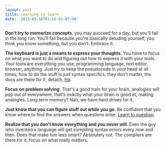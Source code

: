 ```yaml
---
layout: post
title: Learning to learn
date: '2013-09-16T01:16:01-07:00'
---
```

<strong>Don't try to memorize concepts</strong><span>, you may succeed for a day, but you'll fail in the long run. You'll fail because you're basically deluding yourself, you think you know something, but you don't. Embrace it.</span>

<span><strong>The keyboard is just a means to express your thoughts</strong>. You have to focus on what you want to do and figuring out how to express it with your tools. Your tools are everything you use, programming language, text editor, browser, anything. Just try to keep the pseudocode in your head at all times, how to do the stuff is just syntax specifics, they don't matter, the docs are there for it, detach, <a target="_blank" href="http://en.wikipedia.org/wiki/Shuhari">Ha</a>.</span>

<span><strong>Focus on problem solving</strong>. That's a good train for your brain, analogies will pop out of everywhere, that's exactly what your brain is good at, making analogies. Long term memory? Nah, we have hard drives for it.</span>

<strong>Just know that you can figure stuff out while you go</strong><span>. Be confident that you know where to find the answers when questions arise. </span><span></span><a target="_blank" href="http://techcrunch.com/2013/08/10/your-miyagi-moment/">Learn to question</a><span>. </span>

<span><strong>Realize that you don't know everything and you never will</strong>. Even the guy who invented a language will get compiling syntax errors every now and then. Does that make him less smart? Absolutely not. The compilers are there for it, focus on what really matters.</span>

